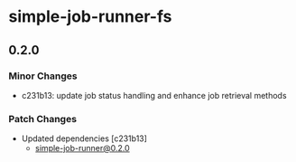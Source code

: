 # simple-job-runner-fs

## 0.2.0

### Minor Changes

- c231b13: update job status handling and enhance job retrieval methods

### Patch Changes

- Updated dependencies [c231b13]
  - simple-job-runner@0.2.0
